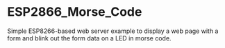 # ESP2866_Morse_Code
Simple ESP8266-based web server example to display a web page with a form and blink out the form data on a LED in morse code.

